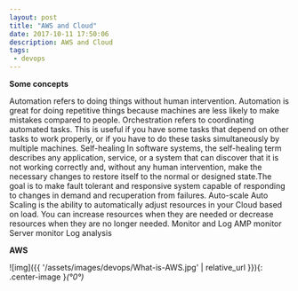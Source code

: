 ```yaml
---
layout: post
title: "AWS and Cloud"
date: 2017-10-11 17:50:06
description: AWS and Cloud
tags: 
 - devops
---
```


**Some concepts**

Automation refers to doing things without human intervention. Automation is great for doing repetitive things because machines are less likely to make mistakes compared to people.
Orchestration refers to coordinating automated tasks. This is useful if you have some tasks that depend on other tasks to work properly, or if you have to do these tasks simultaneously by multiple machines.
Self-healing
In software systems, the self-healing term describes any application, service, or a system that can discover that it is not working correctly and, without any human intervention, make the necessary changes to restore itself to the normal or designed state.The goal is to make fault tolerant and responsive system capable of responding to changes in demand and recuperation from failures.
Auto-scale
Auto Scaling is the ability to automatically adjust resources in your Cloud based on load. You can increase resources when they are needed or decrease resources when they are no longer needed.
Monitor and Log
AMP monitor Server monitor Log analysis

**AWS**

![img]({{ '/assets/images/devops/What-is-AWS.jpg' | relative_url }}){: .center-image }*(°0°)*

